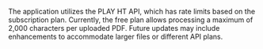 The application utilizes the PLAY HT API, which has rate limits based on the subscription plan. Currently, the free plan allows processing a maximum of 2,000 characters per uploaded PDF. Future updates may include enhancements to accommodate larger files or different API plans.
